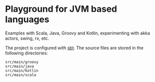 Playground for JVM based languages
==================================

Examples with Scala, Java, Groovy and Kotlin, experimenting with akka actors, swing, rx, etc.

The project is configured with [sbt](https://github.com/sbt).
The source files are stored in the following directories: 
```
src/main/groovy
src/main/java
src/main/kotlin
src/main/scala
```